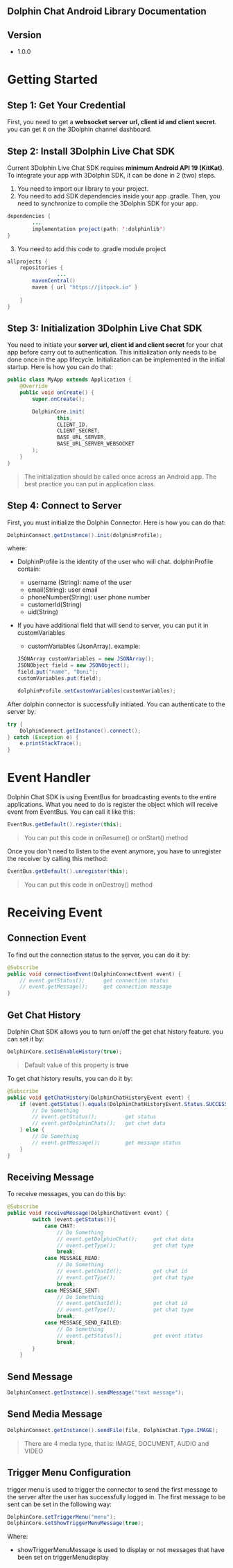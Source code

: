 ## Dolphin Chat Android Library Documentation

## Version

- 1.0.0

# Getting Started

## Step 1: Get Your Credential

First, you need to get a **websocket server url, client id and client secret**. you can get it on the 3Dolphin channel dashboard.

## Step 2: Install 3Dolphin Live Chat SDK

Current 3Dolphin Live Chat SDK requires **minimum Android API 19 (KitKat)**. To integrate your app with 3Dolphin SDK, it can be done in 2 (two) steps.

1. You need to import our library to your project.
2. You need to add SDK dependencies inside your app .gradle. Then, you need to synchronize to compile the 3Dolphin SDK for your app.

```java
dependencies {
		...
		implementation project(path: ':dolphinlib')
}
```

3.  You need to add this code to .gradle module project

```java
allprojects {
    repositories {
				...
        mavenCentral()
        maven { url "https://jitpack.io" }
        
    }
}
```

## Step 3: Initialization 3Dolphin Live Chat SDK

You need to initiate your **server** **url, client id and client secret** for your chat app before carry out to authentication. This initialization only needs to be done once in the app lifecycle. Initialization can be implemented in the initial startup. Here is how you can do that:

```java
public class MyApp extends Application {
    @Override
    public void onCreate() {
        super.onCreate();

        DolphinCore.init(
                this,
                CLIENT_ID,
                CLIENT_SECRET,
                BASE_URL_SERVER,
                BASE_URL_SERVER_WEBSOCKET
        );
    }
}
```

> The initialization should be called once across an Android app. The best practice you can put in application class.

## Step 4: Connect to Server

First, you must initialize the Dolphin Connector. Here is how you can do that:

```java
DolphinConnect.getInstance().init(dolphinProfile);
```

where:

- DolphinProfile is the identity of the user who will chat. dolphinProfile contain:
    - username (String): name of the user
    - email(String): user email
    - phoneNumber(String): user phone number
    - customerId(String)
    - uid(String)
- If you have additional field that will send to server, you can put it in customVariables
    - customVariables (JsonArray). example:

    ```java
    JSONArray customVariables = new JSONArray();
    JSONObject field = new JSONObject();
    field.put("name", "Doni");
    customVariables.put(field);

    dolphinProfile.setCustomVariables(customVariables);
    ```

After dolphin connector is successfully initiated. You can authenticate to the server by:

```java
try {
    DolphinConnect.getInstance().connect();
} catch (Exception e) {
    e.printStackTrace();
}
```

# Event Handler

Dolphin Chat SDK is using EventBus for broadcasting events to the entire applications. What you need to do is register the object which will receive event from EventBus. You can call it like this:

```java
EventBus.getDefault().register(this);
```

> You can put this code in onResume() or onStart() method

Once you don't need to listen to the event anymore, you have to unregister the receiver by calling this method:

```java
EventBus.getDefault().unregister(this);
```

> You can put this code in onDestroy() method

# Receiving Event

## Connection Event

To find out the connection status to the server, you can do it by:

```java
@Subscribe
public void connectionEvent(DolphinConnectEvent event) {
	// event.getStatus();      get connection status
	// event.getMessage();     get connection message
}
```

## Get Chat History

Dolphin Chat SDK allows you to turn on/off the get chat history feature. you can set it by:

```java
DolphinCore.setIsEnableHistory(true);
```

> Default value of this property is **true**

To get chat history results, you can do it by:

```java
@Subscribe
public void getChatHistory(DolphinChatHistoryEvent event) {
    if (event.getStatus().equals(DolphinChatHistoryEvent.Status.SUCCESS)) {
		// Do Something
		// event.getStatus();         get status
		// event.getDolphinChats();   get chat data
    } else {
        // Do Something
		// event.getMessage();        get message status
    }
}
```

## Receiving Message

To receive messages, you can do this by:

```java
@Subscribe
public void receiveMessage(DolphinChatEvent event) {
        switch (event.getStatus()){
            case CHAT:
                // Do Something
				// event.getDolphinChat();     get chat data
				// event.getType();            get chat type
                break;
            case MESSAGE_READ:
				// Do Something
				// event.getChatId();          get chat id
				// event.getType();            get chat type
                break;
            case MESSAGE_SENT:
				// Do Something
				// event.getChatId();          get chat id
				// event.getType();            get chat type
                break;
            case MESSAGE_SEND_FAILED:
				// Do Something
				// event.getStatus();          get event status
                break;
        }
    }
```

## Send Message

```java
DolphinConnect.getInstance().sendMessage("text message");
```

## Send Media Message

```java
DolphinConnect.getInstance().sendFile(file, DolphinChat.Type.IMAGE);
```

> There are 4 media type, that is: IMAGE, DOCUMENT, AUDIO and VIDEO

## Trigger Menu Configuration

trigger menu is used to trigger the connector to send the first message to the server after the user has successfully logged in. The first message to be sent can be set in the following way:

```java
DolphinCore.setTriggerMenu("menu");
DolphinCore.setShowTriggerMenuMessage(true);
```

Where:

- showTriggerMenuMessage is used to display or not messages that have been set on triggerMenudisplay